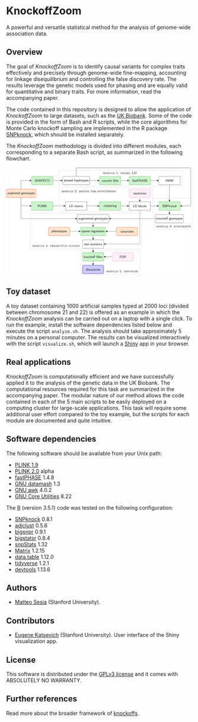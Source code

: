 # KnockoffZoom

A powerful and versatile statistical method for the analysis of genome-wide association data.

## Overview

The goal of *KnockoffZoom* is to identify causal variants for complex traits effectively and precisely through genome-wide fine-mapping, accounting for linkage disequilibrium and controlling the false discovery rate.
The results leverage the genetic models used for phasing and are equally valid for quantitative and binary traits. For more information, read the accompanying paper.


The code contained in this repository is designed to allow the application of *KnockoffZoom* to large datasets, such as the [UK Biobank](https://www.ukbiobank.ac.uk/).
Some of the code is provided in the form of Bash and R scripts, while the core algorithms for Monte Carlo knockoff sampling are implemented in the R package [SNPknock](https://bitbucket.org/msesia/snpknock), which should be installed separately.


The *KnockoffZoom* methodology is divided into different modules, each corresponding to a separate Bash script, as summarized in the following flowchart.

![KnockoffZoom flowchart](misc/flowchart.png "KnockoffZoom flowchart")

## Toy dataset

A toy dataset containing 1000 artificial samples typed at 2000 loci (divided between chromosome 21 and 22) is offered as an example in which the *KnockoffZoom* analysis can be carried out on a laptop with a single click. To run the example, install the software dependencies listed below and execute the script `analyze.sh`. The analysis should take approximately 5 minutes on a personal computer. The results can be visualized interactively with the script `visualize.sh`, which will launch a [Shiny](https://shiny.rstudio.com/) app in your browser.

## Real applications

*KnockoffZoom* is computationally efficient and we have successfully applied it to the analysis of the genetic data in the UK Biobank. The computational resources required for this task are summarized in the accompanying paper. 
The modular nature of our method allows the code contained in each of the 5 main scripts to be easily deployed on a computing cluster for large-scale applications. This task will require some additional user effort compared to the toy example, but the scripts for each module are documented and quite intuitive.


## Software dependencies

The following software should be available from your Unix path:

   - [PLINK 1.9](https://www.cog-genomics.org/plink/1.9/)
   - [PLINK 2.0](https://www.cog-genomics.org/plink/2.0/) alpha
   - [fastPHASE](http://scheet.org/software.html) 1.4.8
   - [GNU datamash](https://www.gnu.org/software/datamash/) 1.3
   - [GNU awk](https://github.com/onetrueawk/awk) 4.0.2
   - [GNU Core Utilities](https://www.gnu.org/software/coreutils/) 8.22

The [R](https://www.r-project.org/) (version 3.5.1) code was tested on the following configuration:

   - [SNPknock](https://bitbucket.org/msesia/snpknock) 0.8.1
   - [adjclust](https://CRAN.R-project.org/package=adjclust ) 0.5.6
   - [bigsnpr](https://privefl.github.io/bigsnpr/) 0.9.1
   - [bigstatsr](https://privefl.github.io/bigstatsr/) 0.8.4
   - [snpStats](https://doi.org/doi:10.18129/B9.bioc.snpStats) 1.32
   - [Matrix](https://CRAN.R-project.org/package=Matrix ) 1.2.15
   - [data.table](https://CRAN.R-project.org/package=data.table) 1.12.0
   - [tidyverse](https://www.tidyverse.org/) 1.2.1
   - [devtools](https://CRAN.R-project.org/package=devtools) 1.13.6

## Authors

   - [Matteo Sesia](http://web.stanford.edu/~msesia/) (Stanford University).

## Contributors

   - [Eugene Katsevich](http://web.stanford.edu/~ekatsevi/) (Stanford University). User interface of the Shiny visualization app.

## License

This software is distributed under the [GPLv3 license](https://www.gnu.org/licenses/gpl-3.0.en.html) and it comes with ABSOLUTELY NO WARRANTY.

## Further references

Read more about the broader framework of [knockoffs](https://web.stanford.edu/group/candes/knockoffs/).
